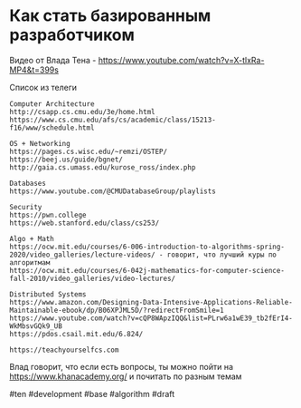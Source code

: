 # Как стать базированным разработчиком

Видео от Влада Тена - https://www.youtube.com/watch?v=X-tlxRa-MP4&t=399s

Список из телеги
```
Computer Architecture
http://csapp.cs.cmu.edu/3e/home.html
https://www.cs.cmu.edu/afs/cs/academic/class/15213-f16/www/schedule.html

OS + Networking
https://pages.cs.wisc.edu/~remzi/OSTEP/
https://beej.us/guide/bgnet/
http://gaia.cs.umass.edu/kurose_ross/index.php

Databases
https://www.youtube.com/@CMUDatabaseGroup/playlists

Security
https://pwn.college
https://web.stanford.edu/class/cs253/

Algo + Math
https://ocw.mit.edu/courses/6-006-introduction-to-algorithms-spring-2020/video_galleries/lecture-videos/ - говорит, что лучший куры по алгоритмам
https://ocw.mit.edu/courses/6-042j-mathematics-for-computer-science-fall-2010/video_galleries/video-lectures/

Distributed Systems
https://www.amazon.com/Designing-Data-Intensive-Applications-Reliable-Maintainable-ebook/dp/B06XPJML5D/?redirectFromSmile=1
https://www.youtube.com/watch?v=cQP8WApzIQQ&list=PLrw6a1wE39_tb2fErI4-WkMbsvGQk9_UB
https://pdos.csail.mit.edu/6.824/

https://teachyourselfcs.com
```

Влад говорит, что если есть вопросы, ты можно пойти на https://www.khanacademy.org/ и почитать по разным темам

#ten #development #base #algorithm
#draft